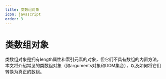 ```yaml
---
title: 类数组对象
icon: javascript
order: 3
---
```


# 类数组对象

类数组对象是拥有length属性和索引元素的对象，但它们不具有数组的内置方法。本文将介绍常见的类数组对象（如arguments对象和DOM集合），以及如何将它们转换为真正的数组。

